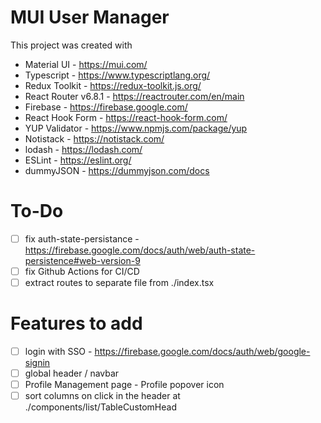 # MUI User Manager

This project was created with

- Material UI - https://mui.com/
- Typescript - https://www.typescriptlang.org/
- Redux Toolkit - https://redux-toolkit.js.org/
- React Router v6.8.1 - https://reactrouter.com/en/main
- Firebase - https://firebase.google.com/
- React Hook Form - https://react-hook-form.com/
- YUP Validator - https://www.npmjs.com/package/yup
- Notistack - https://notistack.com/
- lodash - https://lodash.com/
- ESLint - https://eslint.org/
- dummyJSON - https://dummyjson.com/docs

# To-Do

- [ ] fix auth-state-persistance - https://firebase.google.com/docs/auth/web/auth-state-persistence#web-version-9
- [ ] fix Github Actions for CI/CD
- [ ] extract routes to separate file from ./index.tsx

# Features to add

- [ ] login with SSO - https://firebase.google.com/docs/auth/web/google-signin
- [ ] global header / navbar
- [ ] Profile Management page - Profile popover icon
- [ ] sort columns on click in the header at ./components/list/TableCustomHead
